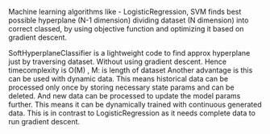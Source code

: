 Machine learning algorithms like - LogisticRegression, SVM finds best possible hyperplane (N-1 dimension) dividing dataset (N dimension) into correct classed, by using objective function and optimizing it based on gradient descent.

SoftHyperplaneClassifier is a lightweight code to find approx hyperplane just by traversing dataset. Without using gradient descent.
Hence timecomplexity is O(M) , M: is length of dataset
Another advantage is this can be used with dynamic data. This means historical data can be processed only once by storing necessary state params and can be deleted. And new data can be processed to update the model params further. This means it can be dynamically trained with continuous generated data.
This is in contrast to LogisticRegression as it needs complete data to run gradient descent.
